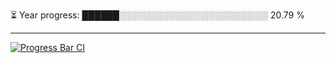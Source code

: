 
⏳ Year progress: ██████░░░░░░░░░░░░░░░░░░░░░░░░ 20.79 %

---

[![Progress Bar CI](https://github.com/thatoranzhevyy/thatoranzhevyy/actions/workflows/node.js.yml/badge.svg)](https://github.com/thatoranzhevyy/thatoranzhevyy/actions/workflows/node.js.yml)

